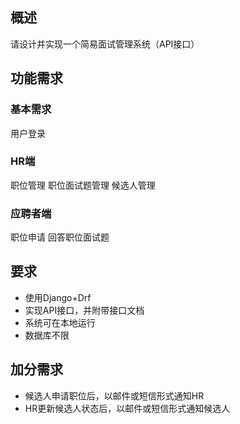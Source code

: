 ## 概述
请设计并实现一个简易面试管理系统（API接口）

## 功能需求
### 基本需求
用户登录

### HR端
职位管理
职位面试题管理
候选人管理

### 应聘者端
职位申请
回答职位面试题

## 要求
- 使用Django+Drf
- 实现API接口，并附带接口文档
- 系统可在本地运行
- 数据库不限

## 加分需求
- 候选人申请职位后，以邮件或短信形式通知HR
- HR更新候选人状态后，以邮件或短信形式通知候选人
